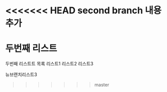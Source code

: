 <<<<<<< HEAD
second branch 내용 추가
=======
# 두번째 리스트 
두번째 리스트트 목록
리스트1
리스트2
리스트3

뉴브랜치리스트3
>>>>>>> master
